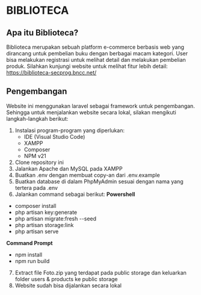 # BIBLIOTECA

## Apa itu Biblioteca?
Biblioteca merupakan sebuah platform e-commerce berbasis web yang dirancang untuk pembelian buku dengan berbagai macam kategori. User bisa melakukan registrasi untuk melihat detail dan melakukan pembelian produk. Silahkan kunjungi website untuk melihat fitur lebih detail:
https://biblioteca-secprog.bncc.net/

## Pengembangan
Website ini menggunakan laravel sebagai framework untuk pengembangan. Sehingga untuk menjalankan website secara lokal, silakan mengikuti langkah-langkah berikut:
1. Instalasi program-program yang diperlukan:
   - IDE (Visual Studio Code)
   - XAMPP
   - Composer
   - NPM v21
2. Clone repository ini
3. Jalankan Apache dan MySQL pada XAMPP
4. Buatkan .env dengan membuat copy-an dari .env.example
5. Buatkan database di dalam PhpMyAdmin sesuai dengan nama yang tertera pada .env
6. Jalankan command sebagai berikut:
  __Powershell__
  - composer install
  - php artisan key:generate
  - php artisan migrate:fresh --seed
  - php artisan storage:link
  - php artisan serve
  
  __Command Prompt__
  - npm install
  - npm run build

7. Extract file Foto.zip yang terdapat pada public storage dan keluarkan folder users & products ke public storage
8. Website sudah bisa dijalankan secara lokal 
